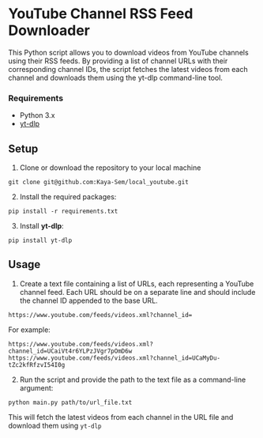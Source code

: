 # YouTube Channel RSS Feed Downloader

This Python script allows you to download videos from YouTube channels using their RSS feeds. By providing a list of channel URLs with their corresponding channel IDs, the script fetches the latest videos from each channel and downloads them using the yt-dlp command-line tool.

### Requirements

- Python 3.x
- [yt-dlp](https://github.com/yt-dlp/yt-dlp)

## Setup

1. Clone or download the repository to your local machine

`git clone git@github.com:Kaya-Sem/local_youtube.git`

2. Install the required packages:

`pip install -r requirements.txt`

3. Install **yt-dlp**:

`pip install yt-dlp`

## Usage

1. Create a text file containing a list of URLs, each representing a YouTube channel feed. Each URL should be on a separate line and should include the channel ID appended to the base URL.

```
https://www.youtube.com/feeds/videos.xml?channel_id=
```

For example:

```
https://www.youtube.com/feeds/videos.xml?channel_id=UCaiVt4r6YLPzJVgr7pOmD6w
https://www.youtube.com/feeds/videos.xml?channel_id=UCaMyDu-tZc2kfRfzvI54I0g
```

2. Run the script and provide the path to the text file as a command-line argument:

```
python main.py path/to/url_file.txt
```

This will fetch the latest videos from each channel in the URL file and download them using `yt-dlp`
